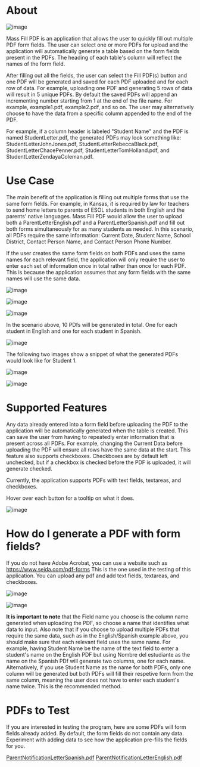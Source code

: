 # **About**

![image](https://github.com/user-attachments/assets/82788b33-6152-4242-98e2-e4b792d89d51)


Mass Fill PDF is an application that allows the user to quickly fill out multiple PDF form fields. 
The user can select one or more PDFs for upload and the application will automatically generate a table based on the form fields present in the PDFs. 
The heading of each table's column will reflect the names of the form field.

After filling out all the fields, the user can select the Fill PDF(s) button and one PDF will be generated and saved for each PDF uploaded and for each row of data.
For example, uploading one PDF and generating 5 rows of data will result in 5 unique PDFs.
By default the saved PDFs will append an incrementing number starting from 1 at the end of the file name. For example, example1.pdf, example2.pdf, and so on.
The user may alternatively choose to have the data from a specific column appended to the end of the PDF.

For example, if a column header is labeled "Student Name" and the PDF is named StudentLetter.pdf, the generated PDFs may look something like: StudentLetterJohnJones.pdf, StudentLetterRebeccaBlack.pdf, StudentLetterChacePenner.pdf, StudentLetterTomHolland.pdf, and StudentLetterZendayaColeman.pdf.

# **Use Case**

The main benefit of the application is filling out multiple forms that use the same form fields.
For example, in Kansas, it is required by law for teachers to send home letters to parents of ESOL students in both English and the parents' native languages.
Mass Fill PDF would allow the user to upload both a ParentLetterEnglish.pdf and a ParentLetterSpanish.pdf and fill out both forms simultaneously for as many students as needed.
In this scenario, all PDFs require the same information: Current Date, Student Name, School District, Contact Person Name, and Contact Person Phone Number.

If the user creates the same form fields on both PDFs and uses the same names for each relevant field, the application will only require the user to enter each set of information once in total rather than once for each PDF.
This is because the application assumes that any form fields with the same names will use the same data.

![image](https://github.com/user-attachments/assets/1f4894c6-ddd2-4c01-9084-fa7e40b72fa3)


![image](https://github.com/user-attachments/assets/293d82ca-18bf-4b0d-b32f-b5dff2aca056)


![image](https://github.com/user-attachments/assets/8b3b48e5-fff5-483c-aa92-2d6dfa011a9f)



In the scenario above, 10 PDfs will be generated in total. One for each student in English and one for each student in Spanish.

![image](https://github.com/user-attachments/assets/83a73905-2235-486c-823b-63bad418bbb4)


The following two images show a snippet of what the generated PDFs would look like for Student 1. 

![image](https://github.com/user-attachments/assets/fcb37455-e858-4f7d-ae22-553ab4d33971)



![image](https://github.com/user-attachments/assets/989c3927-98c0-400e-b561-9774ce234752)




# **Supported Features**

Any data already entered into a form field before uploading the PDF to the application will be automatically generated when the table is created.
This can save the user from having to repeatedly enter information that is present across all PDFs. 
For example, changing the Current Data before uploading the PDF will ensure all rows have the same data at the start.
This feature also supports checkboxes. Checkboxes are by default left unchecked, but if a checkbox is checked before the PDF is uploaded, it will generate checked.

Currently, the application supports PDFs with text fields, textareas, and checkboxes.

Hover over each button for a tooltip on what it does.

![image](https://github.com/user-attachments/assets/51151197-9c37-4996-9dd0-b4d14d90da83)


# **How do I generate a PDF with form fields?**

If you do not have Adobe Acrobat, you can use a website such as https://www.sejda.com/pdf-forms
This is the one used in the testing of this application.
You can upload any pdf and add text fields, textareas, and checkboxes.

![image](https://github.com/user-attachments/assets/9f276164-34d9-405a-96d3-b4f8cdf3b018)

![image](https://github.com/user-attachments/assets/3a56102d-f317-429e-8190-367d9ebfc47f)

**It is important to note** that the Field name you choose is the column name generated when uploading the PDF, so choose a name that identifies what data to input.
Also note that if you choose to upload multiple PDFs that require the same data, such as in the English/Spanish example above, you should make sure that each relevant field uses the same name.
For example, having Student Name be the name of the text field to enter a student's name on the English PDF but using Nombre del estudiante as the name on the Spanish PDf will generate two columns, one for each name.
Alternatively, if you use Student Name as the name for both PDFs, only one column will be generated but both PDFs will fill their respetive form from the same column, meaning the user does not have to enter each student's name twice. This is the recommended method.


# **PDFs to Test**

If you are interested in testing the program, here are some PDFs will form fields already added.
By default, the form fields do not contain any data. Experiment with adding data to see how the application pre-fills the fields for you.

[ParentNotificationLetterSpanish.pdf](https://github.com/user-attachments/files/19950122/ParentNotificationLetterSpanish.pdf)
[ParentNotificationLetterEnglish.pdf](https://github.com/user-attachments/files/19950121/ParentNotificationLetterEnglish.pdf)
